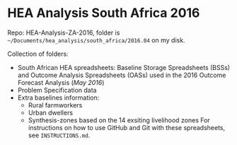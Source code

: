 # HEA Analysis South Africa 2016

Repo: HEA-Analysis-ZA-2016, folder is `~/Documents/hea_analysis/south_africa/2016.04` on my disk.

Collection of folders:
* South African HEA spreadsheets: Baseline Storage Spreadsheets (BSSs) and Outcome Analysis Spreadsheets (OASs) used in the 2016 Outcome Forecast Analysis (_May 2016_)
* Problem Specification data
* Extra baselines information:
  * Rural farmworkers
  * Urban dwellers
  * Synthesis-zones based on the 14 exsiting livelihood zones
For instructions on how to use GitHub and Git with these spreadsheets, see `INSTRUCTIONS.md`.
